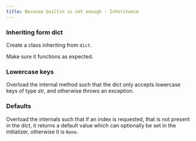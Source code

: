 ```yaml
---
title: Because builtin is not enough - Inheritance
---
```


### Inheriting form dict

Create a class inheriting from `dict`.

Make sure it functions as expected.

### Lowercase keys

Overload the internal method such that the dict only accepts lowercase keys of type str, and otherwise throws an exception.

### Defaults

Overload the internals such that if an index is requested, that is not present in the dict, it returns a default value which can optionally be set in the initializer, otherwise it is `None`.
